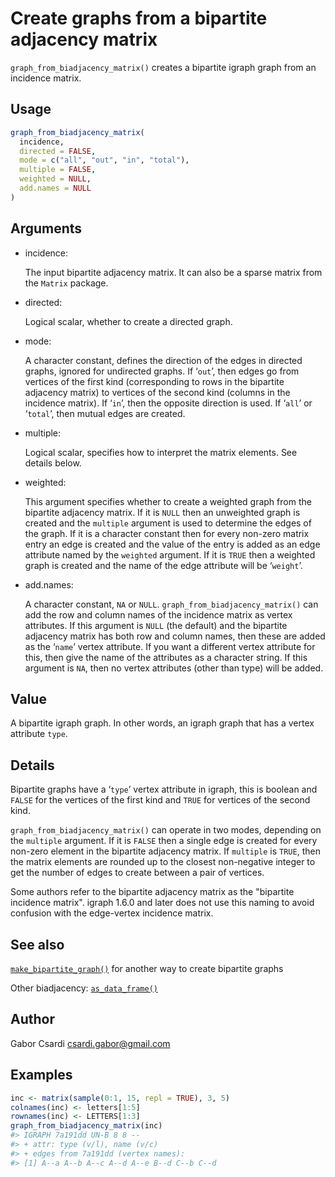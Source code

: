 # Create graphs from a bipartite adjacency matrix

`graph_from_biadjacency_matrix()` creates a bipartite igraph graph from
an incidence matrix.

## Usage

``` r
graph_from_biadjacency_matrix(
  incidence,
  directed = FALSE,
  mode = c("all", "out", "in", "total"),
  multiple = FALSE,
  weighted = NULL,
  add.names = NULL
)
```

## Arguments

- incidence:

  The input bipartite adjacency matrix. It can also be a sparse matrix
  from the `Matrix` package.

- directed:

  Logical scalar, whether to create a directed graph.

- mode:

  A character constant, defines the direction of the edges in directed
  graphs, ignored for undirected graphs. If ‘`out`’, then edges go from
  vertices of the first kind (corresponding to rows in the bipartite
  adjacency matrix) to vertices of the second kind (columns in the
  incidence matrix). If ‘`in`’, then the opposite direction is used. If
  ‘`all`’ or ‘`total`’, then mutual edges are created.

- multiple:

  Logical scalar, specifies how to interpret the matrix elements. See
  details below.

- weighted:

  This argument specifies whether to create a weighted graph from the
  bipartite adjacency matrix. If it is `NULL` then an unweighted graph
  is created and the `multiple` argument is used to determine the edges
  of the graph. If it is a character constant then for every non-zero
  matrix entry an edge is created and the value of the entry is added as
  an edge attribute named by the `weighted` argument. If it is `TRUE`
  then a weighted graph is created and the name of the edge attribute
  will be ‘`weight`’.

- add.names:

  A character constant, `NA` or `NULL`.
  `graph_from_biadjacency_matrix()` can add the row and column names of
  the incidence matrix as vertex attributes. If this argument is `NULL`
  (the default) and the bipartite adjacency matrix has both row and
  column names, then these are added as the ‘`name`’ vertex attribute.
  If you want a different vertex attribute for this, then give the name
  of the attributes as a character string. If this argument is `NA`,
  then no vertex attributes (other than type) will be added.

## Value

A bipartite igraph graph. In other words, an igraph graph that has a
vertex attribute `type`.

## Details

Bipartite graphs have a ‘`type`’ vertex attribute in igraph, this is
boolean and `FALSE` for the vertices of the first kind and `TRUE` for
vertices of the second kind.

`graph_from_biadjacency_matrix()` can operate in two modes, depending on
the `multiple` argument. If it is `FALSE` then a single edge is created
for every non-zero element in the bipartite adjacency matrix. If
`multiple` is `TRUE`, then the matrix elements are rounded up to the
closest non-negative integer to get the number of edges to create
between a pair of vertices.

Some authors refer to the bipartite adjacency matrix as the "bipartite
incidence matrix". igraph 1.6.0 and later does not use this naming to
avoid confusion with the edge-vertex incidence matrix.

## See also

[`make_bipartite_graph()`](https://r.igraph.org/reference/make_bipartite_graph.md)
for another way to create bipartite graphs

Other biadjacency:
[`as_data_frame()`](https://r.igraph.org/reference/graph_from_data_frame.md)

## Author

Gabor Csardi <csardi.gabor@gmail.com>

## Examples

``` r
inc <- matrix(sample(0:1, 15, repl = TRUE), 3, 5)
colnames(inc) <- letters[1:5]
rownames(inc) <- LETTERS[1:3]
graph_from_biadjacency_matrix(inc)
#> IGRAPH 7a191dd UN-B 8 8 -- 
#> + attr: type (v/l), name (v/c)
#> + edges from 7a191dd (vertex names):
#> [1] A--a A--b A--c A--d A--e B--d C--b C--d
```
